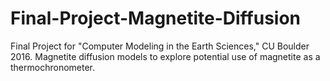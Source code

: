 # Final-Project-Magnetite-Diffusion
Final Project for "Computer Modeling in the Earth Sciences," CU Boulder 2016. Magnetite diffusion models to explore potential use of magnetite as a thermochronometer.
